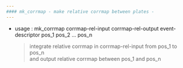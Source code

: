 ```yaml
---
#### mk_corrmap - make relative corrmap between plates -
---
```


+ usage : mk_corrmap corrmap-rel-input corrmap-rel-output event-descriptor pos_1 pos_2 ... pos_n

  > integrate relative corrmap in corrmap-rel-input from pos_1 to pos_n  
  > and output relative corrmap between pos_1 and pos_n  

